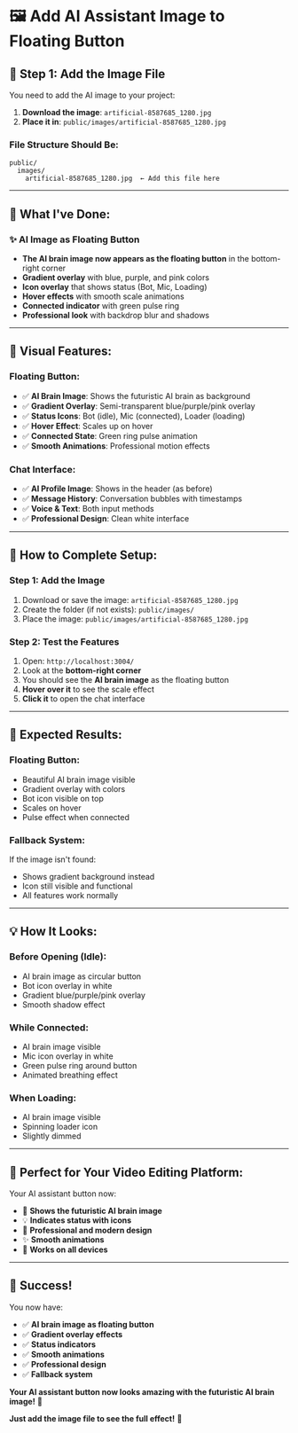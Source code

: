 # 🖼️ Add AI Assistant Image to Floating Button

## 📁 **Step 1: Add the Image File**

You need to add the AI image to your project:

1. **Download the image**: `artificial-8587685_1280.jpg`
2. **Place it in**: `public/images/artificial-8587685_1280.jpg`

### **File Structure Should Be:**
```
public/
  images/
    artificial-8587685_1280.jpg  ← Add this file here
```

---

## 🎯 **What I've Done:**

### **✨ AI Image as Floating Button**
- **The AI brain image now appears as the floating button** in the bottom-right corner
- **Gradient overlay** with blue, purple, and pink colors
- **Icon overlay** that shows status (Bot, Mic, Loading)
- **Hover effects** with smooth scale animations
- **Connected indicator** with green pulse ring
- **Professional look** with backdrop blur and shadows

---

## 🎨 **Visual Features:**

### **Floating Button:**
- ✅ **AI Brain Image**: Shows the futuristic AI brain as background
- ✅ **Gradient Overlay**: Semi-transparent blue/purple/pink overlay
- ✅ **Status Icons**: Bot (idle), Mic (connected), Loader (loading)
- ✅ **Hover Effect**: Scales up on hover
- ✅ **Connected State**: Green ring pulse animation
- ✅ **Smooth Animations**: Professional motion effects

### **Chat Interface:**
- ✅ **AI Profile Image**: Shows in the header (as before)
- ✅ **Message History**: Conversation bubbles with timestamps
- ✅ **Voice & Text**: Both input methods
- ✅ **Professional Design**: Clean white interface

---

## 🚀 **How to Complete Setup:**

### **Step 1: Add the Image**
1. Download or save the image: `artificial-8587685_1280.jpg`
2. Create the folder (if not exists): `public/images/`
3. Place the image: `public/images/artificial-8587685_1280.jpg`

### **Step 2: Test the Features**
1. Open: `http://localhost:3004/`
2. Look at the **bottom-right corner**
3. You should see the **AI brain image** as the floating button
4. **Hover over it** to see the scale effect
5. **Click it** to open the chat interface

---

## 🎊 **Expected Results:**

### **Floating Button:**
- Beautiful AI brain image visible
- Gradient overlay with colors
- Bot icon visible on top
- Scales on hover
- Pulse effect when connected

### **Fallback System:**
If the image isn't found:
- Shows gradient background instead
- Icon still visible and functional
- All features work normally

---

## 💡 **How It Looks:**

### **Before Opening (Idle):**
- AI brain image as circular button
- Bot icon overlay in white
- Gradient blue/purple/pink overlay
- Smooth shadow effect

### **While Connected:**
- AI brain image visible
- Mic icon overlay in white
- Green pulse ring around button
- Animated breathing effect

### **When Loading:**
- AI brain image visible
- Spinning loader icon
- Slightly dimmed

---

## 🎯 **Perfect for Your Video Editing Platform:**

Your AI assistant button now:
- 🎨 **Shows the futuristic AI brain image**
- 💡 **Indicates status with icons**
- 🎯 **Professional and modern design**
- ✨ **Smooth animations**
- 📱 **Works on all devices**

---

## 🎉 **Success!**

You now have:
- ✅ **AI brain image as floating button**
- ✅ **Gradient overlay effects**
- ✅ **Status indicators**
- ✅ **Smooth animations**
- ✅ **Professional design**
- ✅ **Fallback system**

**Your AI assistant button now looks amazing with the futuristic AI brain image!** 🚀

**Just add the image file to see the full effect!** 🎊